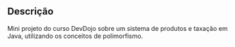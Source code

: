 ## Descrição

Mini projeto do curso DevDojo sobre um sistema de produtos e taxação em Java, utilizando os conceitos de polimorfismo.